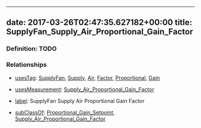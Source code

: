 
---
date: 2017-03-26T02:47:35.627182+00:00
title: SupplyFan_Supply_Air_Proportional_Gain_Factor
---
### Definition: TODO

### Relationships

* [usesTag](https://brickschema.org/schema/1.0/BrickFrame#usesTag): [SupplyFan](https://brickschema.org/schema/1.0/BrickTag#SupplyFan), [Supply](https://brickschema.org/schema/1.0/BrickTag#Supply), [Air](https://brickschema.org/schema/1.0/BrickTag#Air), [Factor](https://brickschema.org/schema/1.0/BrickTag#Factor), [Proportional](https://brickschema.org/schema/1.0/BrickTag#Proportional), [Gain](https://brickschema.org/schema/1.0/BrickTag#Gain)

* [usesMeasurement](https://brickschema.org/schema/1.0/BrickFrame#usesMeasurement): [Supply_Air_Proportional_Gain_Factor](https://brickschema.org/schema/1.0/Brick#Supply_Air_Proportional_Gain_Factor)

* [label](http://www.w3.org/2000/01/rdf-schema#label): SupplyFan Supply Air Proportional Gain Factor

* [subClassOf](http://www.w3.org/2000/01/rdf-schema#subClassOf): [Proportional_Gain_Setpoint](https://brickschema.org/schema/1.0/Brick#Proportional_Gain_Setpoint), [Supply_Air_Proportional_Gain_Factor](https://brickschema.org/schema/1.0/Brick#Supply_Air_Proportional_Gain_Factor)
